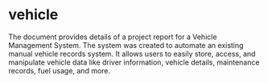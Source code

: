 # vehicle
The document provides details of a project report for a Vehicle Management System. The system was created to automate an existing manual vehicle records system. It allows users to easily store, access, and manipulate vehicle data like driver information, vehicle details, maintenance records, fuel usage, and more.
